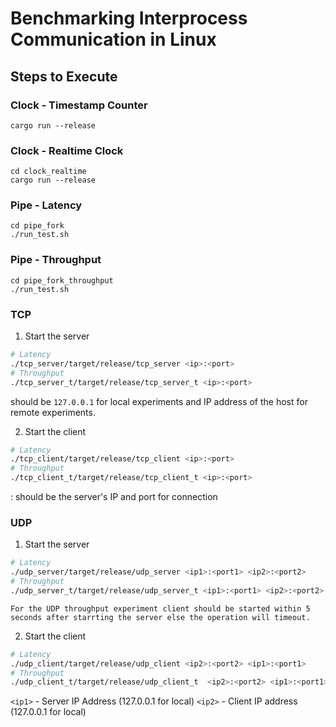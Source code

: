 # Benchmarking Interprocess Communication in Linux

## Steps to Execute

### Clock - Timestamp Counter
```cd clock_tsc
cargo run --release
```
### Clock - Realtime Clock
```
cd clock_realtime
cargo run --release
```
### Pipe - Latency
```
cd pipe_fork
./run_test.sh
```

### Pipe - Throughput
```		
cd pipe_fork_throughput
./run_test.sh
```

### TCP
1. Start the server
```bash
# Latency
./tcp_server/target/release/tcp_server <ip>:<port>
# Throughput
./tcp_server_t/target/release/tcp_server_t <ip>:<port>
```
<ip> should be `127.0.0.1` for local experiments and IP address of the host for remote experiments.

2. Start the client
```bash
# Latency
./tcp_client/target/release/tcp_client <ip>:<port>
# Throughput
./tcp_client_t/target/release/tcp_client_t <ip>:<port>
```
<ip>:<port> should be the server's IP and port for connection

### UDP
1. Start the server
```bash
# Latency
./udp_server/target/release/udp_server <ip1>:<port1> <ip2>:<port2>
# Throughput
./udp_server_t/target/release/udp_server_t <ip1>:<port1> <ip2>:<port2>
```
`For the UDP throughput experiment client should be started within 5 seconds after starrting the server else the operation will timeout.`

2. Start the client
```bash
# Latency
./udp_client/target/release/udp_client <ip2>:<port2> <ip1>:<port1>
# Throughput
./udp_client_t/target/release/udp_client_t  <ip2>:<port2> <ip1>:<port1>
```
`<ip1>` - Server IP Address (127.0.0.1 for local) 
`<ip2>` - Client IP address (127.0.0.1 for local)


